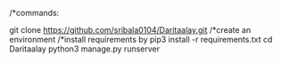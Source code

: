 /*commands:

git clone https://github.com/sribala0104/Daritaalay.git
/*create an environment 
/*install requirements by
pip3 install -r requirements.txt
cd Daritaalay
python3 manage.py runserver
